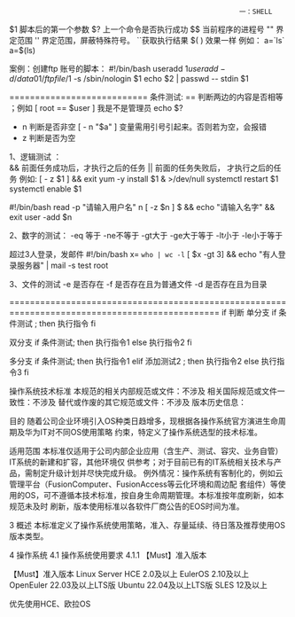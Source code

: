                                                               一：SHELL
$1 脚本后的第一个参数
$? 上一个命令是否执行成功
$$  当前程序的进程号
"" 界定范围
'' 界定范围，屏蔽特殊符号。
``获取执行结果    $( ) 效果一样  例如： a=`ls`  a=$(ls)

案例：创建ftp 账号的脚本：
#!/bin/bash
useradd $1
useradd -d /data01/ftpfile/$1 -s /sbin/nologin $1
echo $2 | passwd -- stdin $1

===========================
条件测试:  ==  判断两边的内容是否相等  ；例如  [ root == $user ] 我是不是管理员  echo $?
- n 判断是否非空   [ - n "$a" ]   变量需用引号引起来。否则若为空，会报错
- z 判断是否为空

1、逻辑测试  ：  
&&  前面任务成功后，才执行之后的任务
||  前面的任务失败后， 才执行之后的任务
例如:  [ - z $1 ]  && exit
yum -y install $1 & >/dev/null
 systemctl restart $1
 systemctl enable $1
 
 #!/bin/bash
 read -p "请输入用户名" n
 [ -z $n ] $ && echo "请输入名字" && exit
 user -add $n
 
 2、数字的测试：
 -eq 等于  -ne不等于 -gt大于  -ge大于等于  -lt小于  -le小于等于
 
 超过3人登录，发邮件
 #!/bin/bash
 x= `who | wc -l`
 [ $x -gt 3] && echo "有人登录服务器" | mail -s test root
 
 3、文件的测试
 -e 是否存在  -f  是否存在且为普通文件  -d 是否存在且为目录
 
 
 ===============================================================================================
 if 判断
 单分支
 if  条件测试 ; then
     执行指令
 fi
 
 双分支
 if  条件测试; then
    执行指令1
 else
    执行指令2
 fi
 
 多分支
  if  条件测试; then
    执行指令1
 elif  添加测试2 ; then
    执行指令2
 else
    执行指令3
 fi


 操作系统技术标准
本规范的相关内部规范或文件：不涉及 
相关国际规范或文件一致性：不涉及 
替代或作废的其它规范或文件：不涉及 
版本历史信息：

目的
随着公司企业环境引入OS种类日趋增多，现根据各操作系统官方演进生命周期及华为IT对不同OS使用策略 约束，特定义了操作系统选型的技术标准。

适用范围
本标准仅适用于公司内部企业应用（含生产、测试、容灾、业务自管）IT系统的新建和扩容，其他环境仅 供参考；对于目前已有的IT系统相关技术与产品，需制定升级计划并尽快完成升级。 例外情况：操作系统有客制化的，例如云管理平台（FusionComputer、FusionAccess等云化环境和周边配 套组件）等使用的OS，可不遵循本技术标准，按自身生命周期管理。本标准按年度刷新，如本规范未及时 刷新，版本使用标准以各软件厂商公告的EOS时间为准。

3 概述 
本标准定义了操作系统使用策略，准入、存量延续、待日落及推荐使用OS版本类型。 

4 操作系统 
4.1 操作系统使用要求 
4.1.1 【Must】准入版本 

【Must】准入版本
Linux Server 
HCE 2.0及以上 EulerOS 2.10及以上 
OpenEuler 22.03及以上LTS版 
Ubuntu 22.04及以上LTS版 
SLES 12及以上 

优先使用HCE、欧拉OS 

 
 
 

